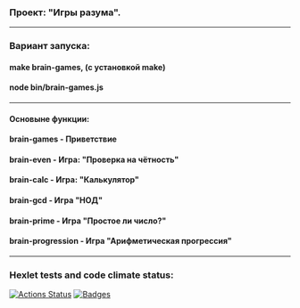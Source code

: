 ### Проект: "Игры разума".
---
### Вариант запуска:
#### make brain-games, (с установкой make)
#### node bin/brain-games.js
---
#### Основыне функции:
#### brain-games - Приветствие 
#### brain-even - Игра: "Проверка на чётность"
#### brain-calc - Игра: "Калькулятор"
#### brain-gcd - Игра "НОД"
#### brain-prime - Игра "Простое ли число?"
#### brain-progression -  Игра "Арифметическая прогрессия"
---
### Hexlet tests and code climate status:
[![Actions Status](https://github.com/Vandopal/frontend-project-44/workflows/hexlet-check/badge.svg)](https://github.com/Vandopal/frontend-project-44/actions) [![Badges](https://api.codeclimate.com/v1/badges/769b7b913bdb4f834bf7/maintainability)](https://codeclimate.com/github/Vandopal/frontend-project-44)